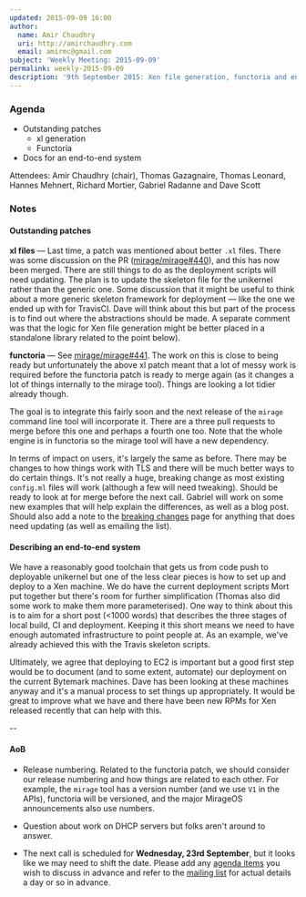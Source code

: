 ```yaml
---
updated: 2015-09-09 16:00
author:
  name: Amir Chaudhry
  uri: http://amirchaudhry.com
  email: amirmc@gmail.com
subject: 'Weekly Meeting: 2015-09-09'
permalink: weekly-2015-09-09
description: '9th September 2015: Xen file generation, functoria and end-to-end systems'
---
```


### Agenda ###

- Outstanding patches
  - xl generation
  - Functoria
- Docs for an end-to-end system 

Attendees:
Amir Chaudhry (chair), Thomas Gazagnaire, Thomas Leonard, Hannes Mehnert,
Richard Mortier, Gabriel Radanne and Dave Scott


### Notes ###


#### Outstanding patches ####

**xl files** — Last time, a patch was mentioned about better `.xl` files.
There was some discussion on the PR ([mirage/mirage#440][]), and this has now
been merged. There are still things to do as the deployment scripts will need
updating.  The plan is to update the skeleton file for the unikernel rather
than the generic one. Some discussion that it might be useful to think about a
more generic skeleton framework for deployment — like the one we ended up with
for TravisCI.  Dave will think about this but part of the process is to find
out where the abstractions should be made.  A separate comment was that the
logic for Xen file generation might be better placed in a standalone library 
related to the point below).

[mirage/mirage#440]: https://github.com/mirage/mirage/pull/440


**functoria** — See [mirage/mirage#441][]. The work on this is close to being
ready but unfortunately the above xl patch meant that a lot of messy work is
required before the functoria patch is ready to merge again (as it changes a
lot of things internally to the mirage tool).  Things are looking a lot tidier
already though. 

The goal is to integrate this fairly soon and the next release of the `mirage`
command line tool will incorporate it.  There are a three pull requests to
merge before this one and perhaps a fourth one too. Note that the whole engine
is in functoria so the mirage tool will have a new dependency. 

In terms of impact on users, it's largely the same as before. There may be
changes to how things work with TLS and there will be much better ways to do
certain things. It's not really a huge, breaking change as most existing
`config.ml` files will work (although a few will need tweaking). Should be
ready to look at for merge before the next call. Gabriel will work on some new
examples that will help explain the differences, as well as a blog post.
Should also add a note to the [breaking changes][brk-chg] page for anything
that does need updating (as well as emailing the list).

[mirage/mirage#441]: https://github.com/mirage/mirage/pull/441
[brk-chg]: https://mirage.io/docs/breaking-changes

#### Describing an end-to-end system ####

We have a reasonably good toolchain that gets us from code push to deployable
unikernel but one of the less clear pieces is how to set up and deploy to a
Xen machine.  We do have the current deployment scripts Mort put together but
there's room for further simplification (Thomas also did some work to make
them more parameterised).  One way to think about this is to aim for a short
post (<1000 words) that describes the three stages of local build, CI and
deployment.  Keeping it this short means we need to have enough automated
infrastructure to point people at. As an example, we've already achieved this
with the Travis skeleton scripts.

Ultimately, we agree that deploying to EC2 is important but a good first step
would be to document (and to some extent, automate) our deployment on the
current Bytemark machines. Dave has been looking at these machines anyway and
it's a manual process to set things up appropriately.  It would be great to
improve what we have and there have been new RPMs for Xen released recently
that can help with this.  


-- 

#### AoB ####

- Release numbering. Related to the functoria patch, we should consider our
release numbering and how things are related to each other. For example, the
`mirage` tool has a version number (and we use `V1` in the APIs), functoria
will be versioned, and the major MirageOS announcements also use numbers.  

- Question about work on DHCP servers but folks aren't around to answer.

- The next call is scheduled for **Wednesday, 23rd September**,
but it looks like we may need to shift the date. Please add any
[agenda items][call-agenda] you wish to discuss in advance and refer to the
[mailing list][mir-mail] for actual details a day or so in advance.

[call-agenda]: https://github.com/mirage/mirage-www/wiki/Call-Agenda
[mir-mail]: http://lists.xenproject.org/cgi-bin/mailman/listinfo/mirageos-devel

